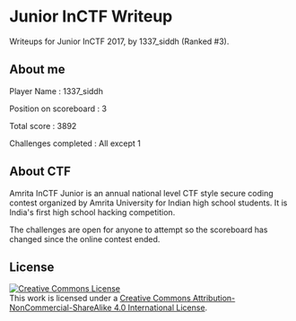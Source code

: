 # Junior InCTF Writeup
Writeups for Junior InCTF 2017, by 1337_siddh (Ranked #3).

## About me

Player Name : 1337_siddh

Position on scoreboard : 3

Total score : 3892

Challenges completed : All except 1

## About CTF

Amrita InCTF Junior is an annual national level CTF style secure coding contest organized by Amrita University for Indian high school students. It is India's first high school hacking competition.

The challenges are open for anyone to attempt so the scoreboard has changed since the online contest ended.

## License
<a rel="license" href="http://creativecommons.org/licenses/by-nc-sa/4.0/"><img alt="Creative Commons License" style="border-width:0" src="https://i.creativecommons.org/l/by-nc-sa/4.0/88x31.png" /></a><br />This work is licensed under a <a rel="license" href="http://creativecommons.org/licenses/by-nc-sa/4.0/">Creative Commons Attribution-NonCommercial-ShareAlike 4.0 International License</a>.
